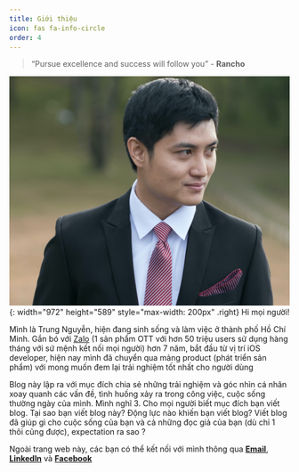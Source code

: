```yaml
---
title: Giới thiệu
icon: fas fa-info-circle
order: 4
---
```



> “Pursue excellence and success will follow you” - **Rancho**

![Desktop View](/assets/img/self.jpeg){: width="972" height="589" style="max-width: 200px" .right}
Hi mọi người!

Mình là Trung Nguyễn, hiện đang sinh sống và làm việc ở thành phố Hồ Chí Minh. Gắn bó với [Zalo](https://zalo.careers/) (1 sản phẩm OTT với hơn 50 triệu users sử dụng hàng tháng với sứ mệnh kết nối mọi người) hơn 7 năm, bắt đầu từ vị trí iOS developer, hiện nay mình đã chuyển qua mảng product (phát triển sản phẩm) với mong muốn đem lại trải nghiệm tốt nhất cho người dùng

Blog này lập ra với mục đích chia sẻ những trải nghiệm và góc nhìn cá nhân xoay quanh các vấn đề, tình huống xảy ra trong công việc, cuộc sống thường ngày của mình. Mình nghĩ  3. Cho mọi người biết mục đích bạn viết blog. Tại sao bạn viết blog này? Động lực nào khiến bạn viết blog?
Viết blog đã giúp gì cho cuộc sống của bạn và cả những đọc giả của bạn (dù chỉ 1 thôi cũng được), expectation ra sao ?

Ngoài trang web này, các bạn có thể kết nối với mình thông qua [**Email**](mailto:nvtrung177@gmail.com), [**LinkedIn**](https://www.linkedin.com/in/trungnv2/) và [**Facebook**](https://www.facebook.com/legendstar177/)
